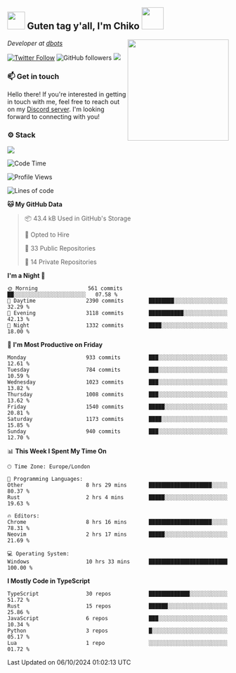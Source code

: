<h2><img src="https://cdn.discordapp.com/emojis/1100181376730402906.gif?quality=lossless" width="40"> Guten tag y'all, I'm Chiko <img src="https://a.ppy.sh/15907233" width="50"></h2>
<a href="https://cataas.com"><img align='right' src="https://cataas.com/cat" width="230"></a>
<p><em>Developer at <a href="https://github.com/dbotsfun">dbots</a></em></p>

[![Twitter Follow](https://img.shields.io/twitter/follow/chikoxq?label=Follow)](https://twitter.com/intent/follow?screen_name=chikoxq)
![GitHub followers](https://img.shields.io/github/followers/chikof?label=Follow&style=social)
![](https://komarev.com/ghpvc/?username=chikof&color=blue)

### 📫 Get in touch
Hello there! If you're interested in getting in touch with me, feel free to reach out on my [Discord server](https://discord.gg/sejc7TnX6N). I'm looking forward to connecting with you!

### ⚙️ Stack
[![](https://skillicons.dev/icons?i=git,kubernetes,docker,js,ts,cloudflare,css,deno,express,graphql,html,mongodb,nestjs,py,react,apollo,bash,java,lua,nextjs,netlify,nodejs,ps,powershell,rust,neovim,tauri,sentry,postgres,tailwind,prisma,actix,workers)](https://skillicons.dev)

<!--START_SECTION:waka-->
![Code Time](http://img.shields.io/badge/Code%20Time-1%2C890%20hrs%2027%20mins-blue)

![Profile Views](http://img.shields.io/badge/Profile%20Views-9-blue)

![Lines of code](https://img.shields.io/badge/From%20Hello%20World%20I%27ve%20Written-6.5%20million%20lines%20of%20code-blue)

**🐱 My GitHub Data** 

> 📦 43.4 kB Used in GitHub's Storage 
 > 
> 💼 Opted to Hire
 > 
> 📜 33 Public Repositories 
 > 
> 🔑 14 Private Repositories 
 > 
**I'm a Night 🦉** 

```text
🌞 Morning                561 commits         ██░░░░░░░░░░░░░░░░░░░░░░░   07.58 % 
🌆 Daytime                2390 commits        ████████░░░░░░░░░░░░░░░░░   32.29 % 
🌃 Evening                3118 commits        ███████████░░░░░░░░░░░░░░   42.13 % 
🌙 Night                  1332 commits        ████░░░░░░░░░░░░░░░░░░░░░   18.00 % 
```
📅 **I'm Most Productive on Friday** 

```text
Monday                   933 commits         ███░░░░░░░░░░░░░░░░░░░░░░   12.61 % 
Tuesday                  784 commits         ███░░░░░░░░░░░░░░░░░░░░░░   10.59 % 
Wednesday                1023 commits        ███░░░░░░░░░░░░░░░░░░░░░░   13.82 % 
Thursday                 1008 commits        ███░░░░░░░░░░░░░░░░░░░░░░   13.62 % 
Friday                   1540 commits        █████░░░░░░░░░░░░░░░░░░░░   20.81 % 
Saturday                 1173 commits        ████░░░░░░░░░░░░░░░░░░░░░   15.85 % 
Sunday                   940 commits         ███░░░░░░░░░░░░░░░░░░░░░░   12.70 % 
```


📊 **This Week I Spent My Time On** 

```text
🕑︎ Time Zone: Europe/London

💬 Programming Languages: 
Other                    8 hrs 29 mins       ████████████████████░░░░░   80.37 % 
Rust                     2 hrs 4 mins        █████░░░░░░░░░░░░░░░░░░░░   19.63 % 

🔥 Editors: 
Chrome                   8 hrs 16 mins       ████████████████████░░░░░   78.31 % 
Neovim                   2 hrs 17 mins       █████░░░░░░░░░░░░░░░░░░░░   21.69 % 

💻 Operating System: 
Windows                  10 hrs 33 mins      █████████████████████████   100.00 % 
```

**I Mostly Code in TypeScript** 

```text
TypeScript               30 repos            █████████████░░░░░░░░░░░░   51.72 % 
Rust                     15 repos            ██████░░░░░░░░░░░░░░░░░░░   25.86 % 
JavaScript               6 repos             ███░░░░░░░░░░░░░░░░░░░░░░   10.34 % 
Python                   3 repos             █░░░░░░░░░░░░░░░░░░░░░░░░   05.17 % 
Lua                      1 repo              ░░░░░░░░░░░░░░░░░░░░░░░░░   01.72 % 
```




 Last Updated on 06/10/2024 01:02:13 UTC
<!--END_SECTION:waka-->


<!--
<p align="center">
     <a href="https://discord.gg/HhybNhchcC"><img src="https://invidget.switchblade.xyz/sejc7TnX6N" align="center" ><a>
</p> 
-->
